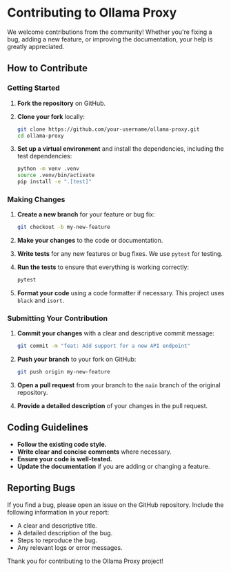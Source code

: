 # Contributing to Ollama Proxy

We welcome contributions from the community! Whether you're fixing a bug, adding a new feature, or improving the documentation, your help is greatly appreciated.

## How to Contribute

### Getting Started

1. **Fork the repository** on GitHub.
2. **Clone your fork** locally:

    ```bash
    git clone https://github.com/your-username/ollama-proxy.git
    cd ollama-proxy
    ```

3. **Set up a virtual environment** and install the dependencies, including the test dependencies:

    ```bash
    python -m venv .venv
    source .venv/bin/activate
    pip install -e ".[test]"
    ```

### Making Changes

1. **Create a new branch** for your feature or bug fix:

    ```bash
    git checkout -b my-new-feature
    ```

2. **Make your changes** to the code or documentation.
3. **Write tests** for any new features or bug fixes. We use `pytest` for testing.
4. **Run the tests** to ensure that everything is working correctly:

    ```bash
    pytest
    ```

5. **Format your code** using a code formatter if necessary. This project uses `black` and `isort`.

### Submitting Your Contribution

1. **Commit your changes** with a clear and descriptive commit message:

    ```bash
    git commit -m "feat: Add support for a new API endpoint"
    ```

2. **Push your branch** to your fork on GitHub:

    ```bash
    git push origin my-new-feature
    ```

3. **Open a pull request** from your branch to the `main` branch of the original repository.
4. **Provide a detailed description** of your changes in the pull request.

## Coding Guidelines

- **Follow the existing code style.**
- **Write clear and concise comments** where necessary.
- **Ensure your code is well-tested.**
- **Update the documentation** if you are adding or changing a feature.

## Reporting Bugs

If you find a bug, please open an issue on the GitHub repository. Include the following information in your report:

- A clear and descriptive title.
- A detailed description of the bug.
- Steps to reproduce the bug.
- Any relevant logs or error messages.

Thank you for contributing to the Ollama Proxy project!
